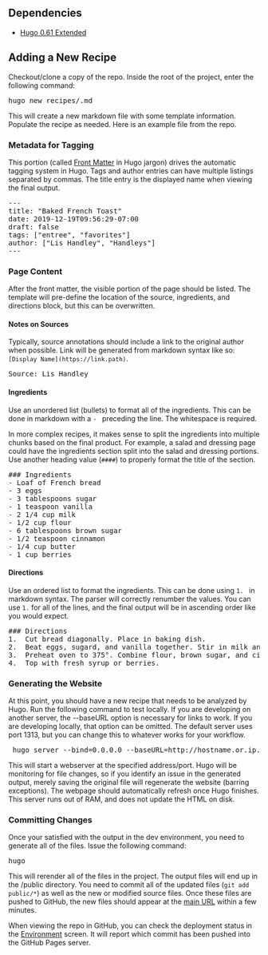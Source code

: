 ## Dependencies 
- [Hugo 0.61 Extended](https://gohugo.io/getting-started/installing/)

## Adding a New Recipe
Checkout/clone a copy of the repo. Inside the root of the project, enter the following command: 
<pre>hugo new recipes/<recipe_name>.md </pre>

This will create a new markdown file with some template information. Populate the recipe as needed. Here is an example file from the repo. 

### Metadata for Tagging
This portion (called [Front Matter](https://gohugo.io/content-management/front-matter/) in Hugo jargon) drives the automatic tagging system in Hugo. Tags and author entries can have multiple listings separated by commas. The title entry is the displayed name when viewing the final output. 

<pre>
---
title: "Baked French Toast"
date: 2019-12-19T09:56:29-07:00
draft: false
tags: ["entree", "favorites"]
author: ["Lis Handley", "Handleys"]
---
</pre>

### Page Content
After the front matter, the visible portion of the page should be listed. The template will pre-define the location of the source, ingredients, and directions block, but this can be overwritten. 

#### Notes on Sources
Typically, source annotations should include a link to the original author when possible. Link will be generated from markdown syntax like so: `[Display Name](https://link.path)`. 

<pre>
Source: Lis Handley
</pre> 

#### Ingredients
Use an unordered list (bullets) to format all of the ingredients. This can be done in markdown with a `- ` preceding the line. The whitespace is required. 

In more complex recipes, it makes sense to split the ingredients into multiple chunks based on the final product. For example, a salad and dressing page could have the ingredients section split into the salad and dressing portions. Use another heading value (`####`) to properly format the title of the section. 
<pre>
### Ingredients
- Loaf of French bread
- 3 eggs
- 3 tablespoons sugar
- 1 teaspoon vanilla
- 2 1/4 cup milk
- 1/2 cup flour
- 6 tablespoons brown sugar
- 1/2 teaspoon cinnamon
- 1/4 cup butter
- 1 cup berries
</pre>

#### Directions
Use an ordered list to format the ingredients. This can be done using `1. ` in markdown syntax. The parser will correctly renumber the values. You can use `1.` for all of the lines, and the final output will be in ascending order like you would expect. 
<pre>
### Directions
1.	Cut bread diagonally. Place in baking dish.
2.	Beat eggs, sugard, and vanilla together. Stir in milk and pour over bread. Turn slices to coat well. Cover and refrigerate at least two hours. 
3.	Preheat oven to 375°. Combine flour, brown sugar, and cinnamon. Sprinkle berries and flour evenly over bread. Bake about 40 minutes or until golden brown. 
4.	Top with fresh syrup or berries. 
</pre>

### Generating the Website
At this point, you should have a new recipe that needs to be analyzed by Hugo. Run the following command to test locally. If you are developing on another server, the --baseURL option is necessary for links to work. If you are developing locally, that option can be omitted. The default server uses port 1313, but you can change this to whatever works for your workflow.
<pre> hugo server --bind=0.0.0.0 --baseURL=http://hostname.or.ip.address:1313</pre>

This will start a webserver at the specified address/port. Hugo will be monitoring for file changes, so if you identify an issue in the generated output, merely saving the original file will regenerate the website (barring exceptions). The webpage should automatically refresh once Hugo finishes. This server runs out of RAM, and does not update the HTML on disk. 

### Committing Changes
Once your satisfied with the output in the dev environment, you need to generate all of the files. Issue the following command: 
<pre>hugo</pre>

This will rerender all of the files in the project. The output files will end up in the <project root>/public directory. You need to commit all of the updated files (`git add public/*`) as well as the new or modified source files. Once these files are pushed to GitHub, the new files should appear at the [main URL](https://bstreete.github.io/public/index.html) within a few minutes. 

When viewing the repo in GitHub, you can check the deployment status in the [Environment](https://github.com/bstreete/bstreete.github.io/deployments) screen. It will report which commit has been pushed into the GitHub Pages server. 
